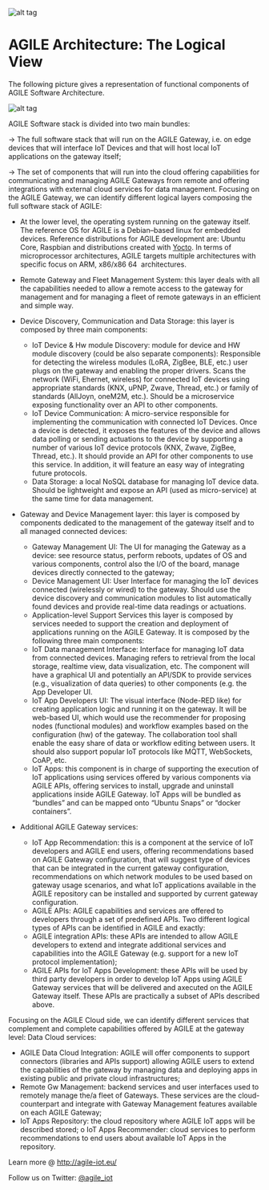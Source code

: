
![alt tag](http://www.agile-project-iot.eu/wp-content/uploads/2016/03/logo-png-transparent-02_small.png)

# AGILE Architecture: The Logical View

The following picture gives a representation of functional components of AGILE Software Architecture.

![alt tag](https://camo.githubusercontent.com/0e9d051567a2c0a683241bcf3338e1f28191168e/687474703a2f2f6167696c652d696f742e65752f77702d636f6e74656e742f75706c6f6164732f323031362f30362f4147494c455f6c6f676963616c5f6172636869746563747572652e706e67)

AGILE Software stack is divided into two main bundles:

-> The full software stack that will run on the AGILE Gateway, i.e. on edge devices that will interface IoT Devices and that will host local IoT applications on the gateway itself;

-> The set of components that will run into the cloud offering capabilities for communicating and managing AGILE Gateways from remote and offering  integrations with external cloud services for data management.
Focusing on the AGILE Gateway, we can identify different logical layers composing the full software stack of AGILE:
* At the lower level, the operating system running on the gateway itself. The reference OS for AGILE is a Debian–based linux for embedded devices. Reference distributions for AGILE development are: Ubuntu Core, Raspbian and distributions created with [Yocto].  In terms of microprocessor architectures, AGILE targets multiple architectures with specific focus on  ARM, x86/x86 64  architectures. 
* Remote Gateway and Fleet Management System: this layer deals with all the capabilities needed to allow a remote access to the gateway for management and for managing a fleet of remote gateways in an efficient and simple way. 
* Device Discovery, Communication and Data Storage: this layer is composed by three main components:
    * IoT Device & Hw module Discovery: module for device and HW module discovery (could be also separate components): Responsible for detecting the wireless modules (LoRA, ZigBee, BLE, etc.) user plugs on the gateway and enabling the proper drivers. Scans the network (WiFi, Ehernet, wireless) for connected IoT devices using appropriate standards (KNX, uPNP, Zwave, Thread, etc.) or family of standards (AllJoyn, oneM2M, etc.). Should be a microservice exposing functionality over an API to other components. 
    * IoT Device Communication: A micro-service responsible for implementing the communication with connected IoT Devices. Once a device is detected, it exposes the features of the device and allows data polling or sending actuations to the device by supporting a number of various IoT device protocols (KNX, Zwave, ZigBee, Thread, etc.). It should provide an API for other components to use this service. In addition, it will feature an easy way of integrating future protocols.
    * Data Storage: a local NoSQL database for managing IoT device data. Should be lightweight and expose an API (used as micro-service) at the same time for data management. 
* Gateway and Device Management layer: this layer is composed by components dedicated to the management of the gateway itself and to all managed connected devices:
    * Gateway Management UI: The UI for managing the Gateway as a device: see resource status, perform reboots, updates of OS and various components, control also the I/O of the board, manage devices directly connected to the gateway;
    * Device Management UI: User Interface for managing the IoT devices connected (wirelessly or wired) to the gateway. Should use the device discovery and communication modules to list automatically found devices and provide real-time data readings or actuations.
    * Application-level Support Services this layer is composed by services needed to support the creation and deployment of applications running on the AGILE Gateway. It is composed by the following three main components:
    * IoT Data management Interface: Interface for managing IoT data from connected devices. Managing refers to retrieval from the local storage, realtime view, data visualization, etc. The component will have a graphical UI and potentially an API/SDK to provide services (e.g., visualization of data queries) to other components (e.g. the App Developer UI.
    * IoT App Developers UI: The visual interface (Node-RED like) for creating application logic and running it on the gateway. It will be web-based UI, which would use the recommender for proposing nodes (functional modules) and workflow examples based on the configuration (hw) of the gateway. The collaboration tool shall enable the easy share of data or workflow editing between users. It should also support popular IoT protocols like MQTT, WebSockets, CoAP, etc.
    * IoT Apps: this component is in charge of supporting the execution of IoT applications using services offered by various components via AGILE APIs, offering services to install, upgrade and uninstall applications inside AGILE Gateway. IoT Apps will be bundled as “bundles” and can be mapped onto “Ubuntu Snaps” or “docker containers”.
    
* Additional AGILE Gateway services:
    * IoT App Recommendation: this is a component at the service of IoT developers and AGILE end users, offering recommendations based on AGILE Gateway configuration, that will suggest type of devices that can be integrated in the current gateway configuration, recommendations on which network modules to be used based on gateway usage scenarios, and what IoT applications available in the AGILE repository can be installed and supported by current gateway configuration.
    * AGILE APIs: AGILE capabilities and services are offered to developers through a set of predefined APIs. Two different logical types of APIs can be identified in AGILE and exactly:
    * AGILE integration APIs: these APIs are intended to allow AGILE developers to extend and integrate additional services and capabilities into the AGILE Gateway (e.g. support for a new IoT protocol implementation);
    * AGILE APIs for IoT Apps Development: these APIs will be used by third party developers in order to develop IoT Apps using AGILE Gateway services that will be delivered and axecuted on the AGILE Gateway itself. These APIs are practically a subset of APIs described above. 


Focusing on the AGILE Cloud side, we can identify different services that complement and complete capabilities offered by AGILE at the gateway level:
Data Cloud services:

* AGILE Data Cloud Integration: AGILE will offer components to support connectors (libraries and APIs support) allowing AGILE users to extend the capabilities of the gateway by managing data and deploying apps in existing public and private cloud infrastructures;
* Remote Gw Management: backend services and user interfaces used to remotely manage the/a fleet of Gateways. These services are the cloud-counterpart and integrate with Gateway Management features available on each AGILE Gateway;   
* IoT Apps Repository:  the cloud repository where AGILE IoT apps will be described stored;
o	IoT Apps Recommender: cloud services to perform recommendations to end users about available IoT Apps in the repository.




Learn more @ http://agile-iot.eu/

Follow us on Twitter: [@agile_iot]

[@agile_iot]:<https://twitter.com/agile_iot>
[AGILE API]:<https://github.com/Agile-IoT/agile-api-spec>
[Yocto]:<https://www.yoctoproject.org/>